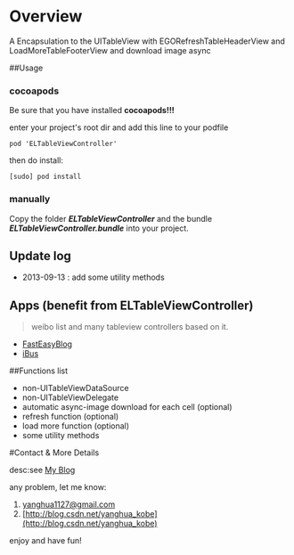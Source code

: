 # Overview

A Encapsulation to the UITableView with EGORefreshTableHeaderView and LoadMoreTableFooterView and download image async


##Usage

### cocoapods

Be sure that you have installed **cocoapods!!!**

enter your project's root dir and add this line to your podfile

```
pod 'ELTableViewController'
```

then do install:

```
[sudo] pod install
```


### manually


Copy the folder ***ELTableViewController*** and the bundle ***ELTableViewController.bundle*** into your project.

## Update log
* 2013-09-13 : add some utility methods

## Apps (benefit from ELTableViewController)
>weibo list and many tableview controllers based on it.

* [FastEasyBlog](https://github.com/yanghua/FastEasyBlog-iOS-app)
* [iBus](https://github.com/yanghua/iBus)

##Functions list
* non-UITableViewDataSource
* non-UITableViewDelegate
* automatic async-image download for each cell (optional)
* refresh function (optional)
* load more function (optional)
* some utility methods


#Contact & More Details

desc:see [My Blog](http://blog.csdn.net/yanghua_kobe/article/details/8248991)

any problem, let me know:

1. [yanghua1127@gmail.com](yanghua1127@gmail.com)
2. [http://blog.csdn.net/yanghua_kobe](http://blog.csdn.net/yanghua_kobe)

enjoy and have fun!